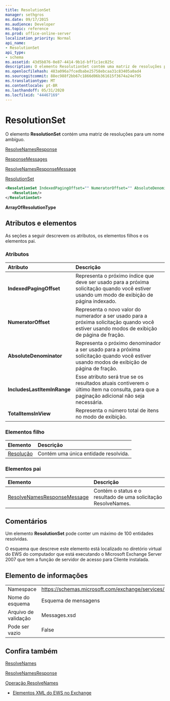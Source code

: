 ```yaml
---
title: ResolutionSet
manager: sethgros
ms.date: 09/17/2015
ms.audience: Developer
ms.topic: reference
ms.prod: office-online-server
localization_priority: Normal
api_name:
- ResolutionSet
api_type:
- schema
ms.assetid: 43d5b876-0e87-4414-9b1d-bff1c1ec825c
description: O elemento ResolutionSet contém uma matriz de resoluções para um nome ambíguo.
ms.openlocfilehash: 483a096a7fcedbabe25758ebcaa31c83405a0ad4
ms.sourcegitcommit: 88ec988f2bb67c1866d06b361615f3674a24e795
ms.translationtype: MT
ms.contentlocale: pt-BR
ms.lasthandoff: 05/31/2020
ms.locfileid: "44467169"
---
```

# <a name="resolutionset"></a>ResolutionSet

O elemento **ResolutionSet** contém uma matriz de resoluções para um nome ambíguo. 
  
[ResolveNamesResponse](resolvenamesresponse.md)
  
[ResponseMessages](responsemessages.md)
  
[ResolveNamesResponseMessage](resolvenamesresponsemessage.md)
  
[ResolutionSet](resolutionset.md)
  
```xml
<ResolutionSet IndexedPagingOffset="" NumeratorOffset="" AbsoluteDenominator="" IncludesLastItemInRange="" TotalItemsInView="">
   <Resolution/>
</ResolutionSet>
```

 **ArrayOfResolutionType**
## <a name="attributes-and-elements"></a>Atributos e elementos

As seções a seguir descrevem os atributos, os elementos filhos e os elementos pai.
  
### <a name="attributes"></a>Atributos

|**Atributo**|**Descrição**|
|:-----|:-----|
|**IndexedPagingOffset** <br/> |Representa o próximo índice que deve ser usado para a próxima solicitação quando você estiver usando um modo de exibição de página indexado.  <br/> |
|**NumeratorOffset** <br/> |Representa o novo valor do numerador a ser usado para a próxima solicitação quando você estiver usando modos de exibição de página de fração.  <br/> |
|**AbsoluteDenominator** <br/> |Representa o próximo denominador a ser usado para a próxima solicitação quando você estiver usando modos de exibição de página de fração.  <br/> |
|**IncludesLastItemInRange** <br/> |Esse atributo será true se os resultados atuais contiverem o último item na consulta, para que a paginação adicional não seja necessária.  <br/> |
|**TotalItemsInView** <br/> |Representa o número total de itens no modo de exibição.  <br/> |
   
### <a name="child-elements"></a>Elementos filho

|**Elemento**|**Descrição**|
|:-----|:-----|
|[Resolução](resolution.md) <br/> |Contém uma única entidade resolvida.  <br/> |
   
### <a name="parent-elements"></a>Elementos pai

|**Elemento**|**Descrição**|
|:-----|:-----|
|[ResolveNamesResponseMessage](resolvenamesresponsemessage.md) <br/> |Contém o status e o resultado de uma solicitação ResolveNames.  <br/> |
   
## <a name="remarks"></a>Comentários

Um elemento **ResolutionSet** pode conter um máximo de 100 entidades resolvidas. 
  
O esquema que descreve este elemento está localizado no diretório virtual do EWS do computador que está executando o Microsoft Exchange Server 2007 que tem a função de servidor de acesso para Cliente instalada.
  
## <a name="element-information"></a>Elemento de informações

|||
|:-----|:-----|
|Namespace  <br/> |https://schemas.microsoft.com/exchange/services/2006/messages  <br/> |
|Nome do esquema  <br/> |Esquema de mensagens  <br/> |
|Arquivo de validação  <br/> |Messages.xsd  <br/> |
|Pode ser vazio  <br/> |False  <br/> |
   
## <a name="see-also"></a>Confira também



[ResolveNames](resolvenames.md)
  
[ResolveNamesResponse](resolvenamesresponse.md)
  
[Operação ResolveNames](resolvenames-operation.md)


- [Elementos XML do EWS no Exchange](ews-xml-elements-in-exchange.md)

